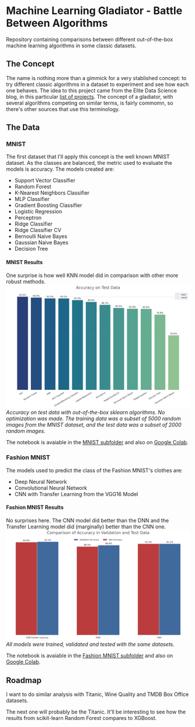 # Machine Learning Gladiator - Battle Between Algorithms
Repository containing comparisons between different out-of-the-box machine learning algorithms in some classic datasets.

## The Concept

The name is nothing more than a gimmick for a very stablished concept: to try different classic algorithms in a dataset to experiment and see how each one behaves.
The idea to this project came from the Elite Data Science blog, in this particular [list of projects](https://elitedatascience.com/machine-learning-projects-for-beginners). The concept of a gladiator, with several algorithms competing on similar terms, is fairly commomn, so there's other sources that use this terminology.

## The Data

### MNIST

The first dataset that I'll apply this concept is the well known MNIST dataset. As the classes are balanced, the metric used to evaluate the models is accuracy. The models created are:

  * Support Vector Classifier
  * Random Forest
  * K-Nearest Neighbors Classifier
  * MLP Classifier
  * Gradient Boosting Classifier
  * Logistic Regression
  * Perceptron
  * Ridge Classifier
  * Ridge Classifier CV
  * Bernoulli Naive Bayes
  * Gaussian Naive Bayes
  * Decision Tree

#### MNIST Results
One surprise is how well KNN model did in comparison with other more robust methods.
![Models' accuracy on test data (MNIST)](https://raw.githubusercontent.com/pedrohortencio/machine-learning-gladiator/main/MNIST/Accuracy-test.png)
*Accuracy on test data with out-of-the-box sklearn algorithms. No optimization was made. The training data was a subset of 5000 random images from the MNIST dataset, and the test data was a subset of 2000 random images.*

The notebook is avaiable in the [MNIST subfolder](https://github.com/pedrohortencio/machine-learning-gladiator/blob/main/MNIST/MNIST_Gladiator.ipynb) and also on [Google Colab](https://colab.research.google.com/github/pedrohortencio/machine-learning-gladiator/blob/main/Fashion%20MNIST/Fashion_MNIST_Gladiator.ipynb).

### Fashion MNIST

The models used to predict the class of the Fashion MNIST's clothes are:

 * Deep Neural Network
 * Convolutional Neural Network
 * CNN with Transfer Learning from the VGG16 Model

#### Fashion MNIST Results

No surprises here. The CNN model did better than the DNN and the Transfer Learning model did (marginally) better than the CNN one.
![Comparison Between Models in the Fashion MNIST dataset](https://raw.githubusercontent.com/pedrohortencio/machine-learning-gladiator/main/Fashion%20MNIST/accuracy-comparison.png)
*All models were trained, validated and tested with the same datasets.*

The notebook is avaiable in the [Fashion MNIST subfolder](https://github.com/pedrohortencio/machine-learning-gladiator/tree/main/Fashion%20MNIST) and also on [Google Colab](https://colab.research.google.com/github/pedrohortencio/machine-learning-gladiator/blob/main/Fashion%20MNIST/Fashion_MNIST_Gladiator.ipynb).

## Roadmap

I want to do similar analysis with Titanic, Wine Quality and TMDB Box Office datasets.

The next one will probably be the Titanic. It'll be interesting to see how the results from scikit-learn Random Forest compares to XGBoost.
